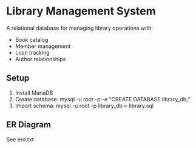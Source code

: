# Library Management System

A relational database for managing library operations with:
- Book catalog
- Member management
- Loan tracking
- Author relationships

## Setup
1. Install MariaDB
2. Create database:
   mysql -u root -p -e "CREATE DATABASE library_db;"
3. Import schema:
   mysql -u root -p library_db < library.sql

## ER Diagram
See erd.txt

